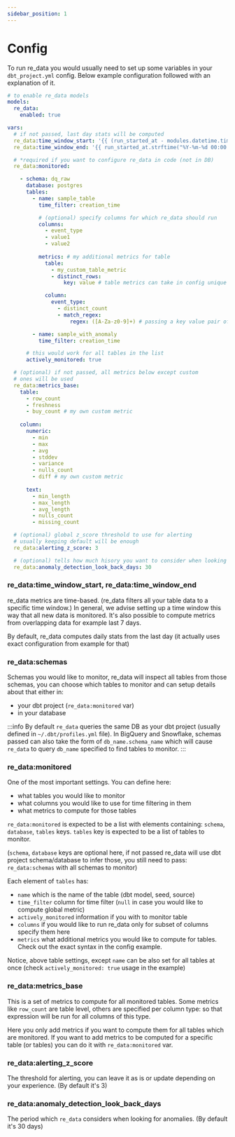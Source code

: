 ```yaml
---
sidebar_position: 1
---
```


# Config

To run re_data you would usually need to set up some variables in your `dbt_project.yml` config. Below example configuration followed with an explanation of it.

```yml dbt_project.yml
# to enable re_data models
models:
  re_data:
    enabled: true

vars:
  # if not passed, last day stats will be computed
  re_data:time_window_start: '{{ (run_started_at - modules.datetime.timedelta(1)).strftime("%Y-%m-%d 00:00:00") }}'
  re_data:time_window_end: '{{ run_started_at.strftime("%Y-%m-%d 00:00:00") }}'

  # *required if you want to configure re_data in code (not in DB)
  re_data:monitored:

    - schema: dq_raw
      database: postgres
      tables:
        - name: sample_table
          time_filter: creation_time

          # (optional) specify columns for which re_data should run
          columns:
            - event_type
            - value1
            - value2
          
          metrics: # my additional metrics for table
            table:
              - my_custom_table_metric
              - distinct_rows:
                  key: value # table metrics can take in config unique to it.

            column:
              event_type:
                - distinct_count
                - match_regex:
                    regex: ([A-Za-z0-9]+) # passing a key value pair of config to a column metric.

        - name: sample_with_anomaly
          time_filter: creation_time

      # this would work for all tables in the list
      actively_monitored: true

  # (optional) if not passed, all metrics below except custom 
  # ones will be used
  re_data:metrics_base:
    table:
      - row_count
      - freshness
      - buy_count # my own custom metric
      
    column:
      numeric:
        - min
        - max
        - avg
        - stddev
        - variance
        - nulls_count
        - diff # my own custom metric
        
      text:
        - min_length
        - max_length
        - avg_length
        - nulls_count
        - missing_count

  # (optional) global z_score threshold to use for alerting
  # usually keeping default will be enough
  re_data:alerting_z_score: 3

  # (optional) tells how much hisory you want to consider when looking for anomalies
  re_data:anomaly_detection_look_back_days: 30
```

### re_data:time_window_start, re_data:time_window_end

re_data metrics are time-based. (re_data filters all your table data to a specific time window.)
In general, we advise setting up a time window this way that all new data is monitored.
It's also possible to compute metrics from overlapping data for example last 7 days.

By default, re_data computes daily stats from the last day (it actually uses exact configuration from example for that)

### re_data:schemas

Schemas you would like to monitor, re_data will inspect all tables from those schemas, you can choose which tables to monitor and can setup details about that either in:
 - your dbt project (`re_data:monitored` var)
 - in your database

:::info
By default `re_data` queries the same DB as your dbt project (usually defined in `~/.dbt/profiles.yml` file). In BigQuery and Snowflake, schemas passed can also take the form of `db_name.schema_name` which will cause `re_data` to query `db_name` specified to find tables to monitor.
:::

### re_data:monitored

One of the most important settings. You can define here:
  - what tables you would like to monitor
  - what columns you would like to use for time filtering in them
  - what metrics to compute for those tables

`re_data:monitored` is expected to be a list with elements containing: `schema`, `database`, ``tables`` keys.
`tables` key is expected to be a list of tables to monitor.

(`schema`, `database` keys are optional here, if not passed re_data will use dbt project schema/database to infer those, you still need to pass: `re_data:schemas` with all schemas to monitor)

Each element of `tables` has:
  - `name` which is the name of the table (dbt model, seed, source)  
  - `time_filter` column for time filter (`null` in case you would like to compute global metric)
  - `actively_monitored` information if you with to monitor table
  - `columns` if you would like to run re_data only for subset of columns specify them here
  - `metrics` what additional metrics you would like to compute for tables. Check out the exact syntax in the config example.

Notice, above table settings, except `name` can be also set for all 
tables at once (check `actively_monitored: true` usage in the example)

### re_data:metrics_base

This is a set of metrics to compute for all monitored tables.
Some metrics like `row_count` are table level, others are specified
per column type: so that expression will be run for all columns of this type.

Here you only add metrics if you want to compute them for all tables which are monitored. If you want to add metrics to be computed for a specific table (or tables) you can do it with `re_data:monitored` var.

### re_data:alerting_z_score

The threshold for alerting, you can leave it as is or update depending on your experience.  (By default it's 3)


### re_data:anomaly_detection_look_back_days

The period which `re_data` considers when looking for anomalies. (By default it's 30 days)
